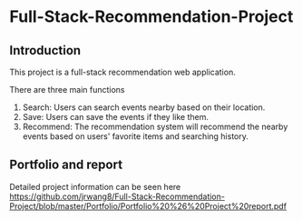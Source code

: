 # Full-Stack-Recommendation-Project

## Introduction
This project is a full-stack recommendation web application.

There are three main functions
1. Search: Users can search events nearby based on their location. 
2. Save: Users can save the events if they like them.
3. Recommend: The recommendation system will recommend the nearby events based on users' favorite items and searching history.

## Portfolio and report
Detailed project information can be seen here
https://github.com/jrwang8/Full-Stack-Recommendation-Project/blob/master/Portfolio/Portfolio%20%26%20Project%20report.pdf
